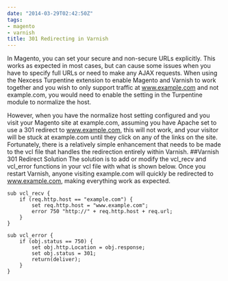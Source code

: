 ```yaml
---
date: "2014-03-29T02:42:50Z"
tags:
- magento
- varnish
title: 301 Redirecting in Varnish
---
```


In Magento, you can set your secure and non-secure URLs explicitly. This works as expected in most cases, but can cause some issues when you have to specify full URLs or need to make any AJAX requests. When using the Nexcess Turpentine extension to enable Magento and Varnish to work together and you wish to only support traffic at www.example.com and not example.com, you would need to enable the setting in the Turpentine module to normalize the host.

However, when you have the normalize host setting configured and you visit your Magento site at example.com, assuming you have Apache set to use a 301 redirect to www.example.com, this will not work, and your visitor will be stuck at example.com until they click on any of the links on the site. Fortunately, there is a relatively simple enhancement that needs to be made to the vcl file that handles the redirection entirely within Varnish.
##Varnish 301 Redirect Solution
The solution is to add or modify the vcl_recv and vcl_error functions in your vcl file with what is shown below. Once you restart Varnish, anyone visiting example.com will quickly be redirected to www.example.com, making everything work as expected.

```
sub vcl_recv {
    if (req.http.host == "example.com") {
        set req.http.host = "www.example.com";
        error 750 "http://" + req.http.host + req.url;
    }
}

sub vcl_error {
    if (obj.status == 750) {
        set obj.http.Location = obj.response;
        set obj.status = 301;
        return(deliver);
    }
}
```